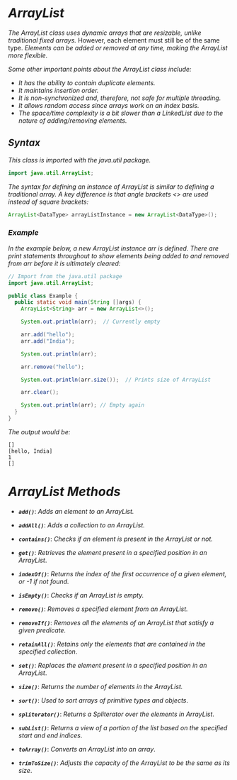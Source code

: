 # ***ArrayList***

*The ArrayList class uses dynamic arrays that are resizable, unlike traditional fixed arrays.* However, each element must still be of the same type. *Elements can be added or removed at any time, making the ArrayList more flexible.*

*Some other important points about the ArrayList class include:*

- *It has the ability to contain duplicate elements.*
- *It maintains insertion order.*
- *It is non-synchronized and, therefore, not safe for multiple threading.*
- *It allows random access since arrays work on an index basis.*
- *The space/time complexity is a bit slower than a LinkedList due to the nature of adding/removing elements.*

## ***Syntax***

*This class is imported with the java.util package.*

```java
import java.util.ArrayList;
```
*The syntax for defining an instance of ArrayList is similar to defining a traditional array. A key difference is that angle brackets <> are used instead of square brackets:*
```java
ArrayList<DataType> arrayListInstance = new ArrayList<DataType>();
```
### ***Example***

*In the example below, a new ArrayList instance arr is defined. There are print statements throughout to show elements being added to and removed from arr before it is ultimately cleared:*
```java
// Import from the java.util package
import java.util.ArrayList;

public class Example {
  public static void main(String []args) {
    ArrayList<String> arr = new ArrayList<>();

    System.out.println(arr);  // Currently empty

    arr.add("hello");
    arr.add("India");

    System.out.println(arr);

    arr.remove("hello");

    System.out.println(arr.size());  // Prints size of ArrayList

    arr.clear();

    System.out.println(arr); // Empty again
  }
}
```
*The output would be:*
```
[]
[hello, India]
1
[]
```
# ***ArrayList Methods***

- ***`add()`***: *Adds an element to an ArrayList.*

- ***`addAll()`***: *Adds a collection to an ArrayList.*
- ***`contains()`***: *Checks if an element is present in the ArrayList or not.*
- ***`get()`***: *Retrieves the element present in a specified position in an ArrayList*.

- ***`indexOf()`***: *Returns the index of the first occurrence of a given element, or -1 if not found.*
- ***`isEmpty()`***: *Checks if an ArrayList is empty.*
- ***`remove()`***: *Removes a specified element from an ArrayList.*
- ***`removeIf()`***: *Removes all the elements of an ArrayList that satisfy a given predicate.*
- ***`retainAll()`***: *Retains only the elements that are contained in the specified collection*.
- ***`set()`***: *Replaces the element present in a specified position in an ArrayList*.
- ***`size()`***: *Returns the number of elements in the ArrayList.*
- ***`sort()`***: *Used to sort arrays of primitive types and objects*.
- ***`spliterator()`***: *Returns a Spliterator over the elements in ArrayList*.
- ***`subList()`***: *Returns a view of a portion of the list based on the specified start and end indices*.
- ***`toArray()`***: *Converts an ArrayList into an array*.
- ***`trimToSize()`***: *Adjusts the capacity of the ArrayList to be the same as its size*.


